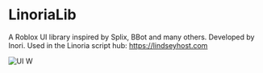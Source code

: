 # LinoriaLib
A Roblox UI library inspired by Splix, BBot and many others. Developed by Inori.
Used in the Linoria script hub: https://lindseyhost.com

![UI](https://i.imgur.com/qs0Hqc6.png)
W
